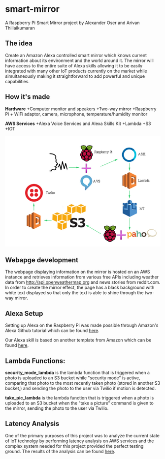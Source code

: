 # smart-mirror
A Raspberry Pi Smart Mirror project by Alexander Oser and Arivan Thillaikumaran

## The idea

Create an Amazon Alexa controlled smart mirror which knows current information about its environment and the world around it. The mirror will have access to the entire suite of Alexa skills allowing it to be easily integrated with many other IoT products currently on the market while simultaneously making it straightforward to add powerful and unique capabilities. 

## How it's made

**Hardware**
+Computer monitor and speakers
+Two-way mirror
+Raspberry Pi + WiFi adaptor, camera, microphone, temperature/humidity monitor

**AWS Services**
+Alexa Voice Services and Alexa Skills Kit
+Lambda
+S3
+IOT

![alt text](https://github.com/alex-oser/smart-mirror/blob/master/assets/smartmirrorflow.png "Smart Mirror Flow Diagram")

## Webapge development

The webpage displaying information on the mirror is hosted on an AWS instance and retrieves information from various free APIs including weather data from http://api.openweathermap.org and news stories from reddit.com. In order to create the mirror effect, the page has a black background with white text displayed so that only the text is able to shine through the two-way mirror.

## Alexa Setup

Setting up Alexa on the Raspberry Pi was made possible through Amazon's Alexa Github tutorial which can be found [here](https://github.com/alexa/alexa-avs-sample-app/wiki/Raspberry-Pi).

Our Alexa skill is based on another template from Amazon which can be found [here](https://github.com/amzn/alexa-skills-kit-js/tree/master/samples/reindeerGames).

## Lambda Functions:

**security_mode_lambda** is the lambda function that is triggered when a photo is uploaded to an S3 bucket while "security mode" is active, comparing that photo to the most recently taken photo (stored in another S3 bucket,) and sending the photo to the user via Twilio if motion is detected.

**take_pic_lambda** is the lambda function that is triggered when a photo is uploaded to an S3 bucket when the "take a picture" command is given to the mirror, sending the photo to the user via Twilio. 

## Latency Analysis

One of the primary purposes of this project was to analyze the current state of IoT technolgy by performing latency analysis on AWS services and the complex system needed for this project provided the perfect testing ground. The results of the analysis can be found [here](https://github.com/alex-oser/smart-mirror/LatencyAnalysisReport.pdf).
